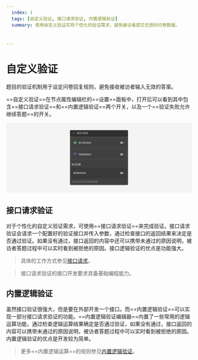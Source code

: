 ```yaml
---
  index: 1
  tags: [自定义验证, 接口请求验证, 内置逻辑验证]
  summary: 使用自定义验证实现个性化的验证需求，避免被访者提交无效的问卷数据。


---
```







# 自定义验证

题目的验证机制用于设定问卷回复规则，避免接收被访者输入无效的答案。

==自定义验证==在节点属性编辑栏的==设置==面板中，打开后可以看到其中包含==接口请求验证==和==内置逻辑验证==两个开关，以及一个==验证失败允许继续答题==的开关。

<img src='./assets/01customValidation/custom-validation.png'>

## 接口请求验证

对于个性化的自定义验证需求，可使用==接口请求验证==来完成验证。接口请求验证会请求一个配置好的验证接口并传入参数，通过检查接口的返回结果来决定是否通过验证。如果没有通过，接口返回的内容中还可以携带未通过的原因说明，被访者答题过程中可以实时看到被拒绝的原因。接口逻辑验证的优点是功能强大。

> 具体的工作方式参见[接口请求](../14customValidation/02requestValidation.md)。

> 接口请求验证的接口开发要求具备基础编程能力。

## 内置逻辑验证

虽然接口验证很强大，但是要在外部开发一个接口。而==内置逻辑验证==可以实现一部分接口请求验证的功能。==内置逻辑验证编辑器==内置了一些常用的逻辑运算功能，通过检查逻辑运算结果确定是否通过验证，如果没有通过，接口返回的内容可以携带未通过的原因说明，被访者答题过程中可以实时看到被拒绝的原因。内置逻辑验证的优点是开发较为简单。

> 更多==内置逻辑运算==的规则参见[内置逻辑验证](../14customValidation/03build-inLogicValidation.md)。


